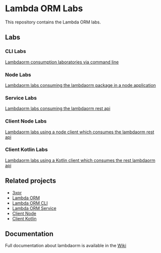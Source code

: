 # Lambda ORM Labs

This repository contains the Lambda ORM labs.

## Labs

### CLI Labs

[Lambdaorm consumption laboratories via command line](https://github.com/lambda-orm/lambdaorm-labs/tree/main/labs/cli)

### Node Labs

[Lambdaorm labs consuming the lambdaorm package in a node application](https://github.com/lambda-orm/lambdaorm-labs/tree/main/labs/node)

### Service Labs

[Lambdaorm labs consuming the lambdaorm rest api](https://github.com/lambda-orm/lambdaorm-labs/tree/main/labs/svc)

### Client Node Labs

[Lambdaorm labs using a node client which consumes the lambdaorm rest api](https://github.com/lambda-orm/lambdaorm-labs/tree/main/labs/client-node)

### Client Kotlin Labs

[Lambdaorm labs using a Kotlin client which consumes the rest lambdaorm api](https://github.com/lambda-orm/lambdaorm-labs/tree/main/labs/client-kotlin)

## Related projects

- [3xpr](https://www.npmjs.com/package/3xpr)
- [Lambda ORM](https://www.npmjs.com/package/lambdaorm)
- [Lambda ORM CLI](https://www.npmjs.com/package/lambdaorm-cli)
- [Lambda ORM Service](https://github.com/lambda-orm/lambdaorm-svc)
- [Client Node](https://www.npmjs.com/package/lambdaorm-client-node)
- [Client Kotlin](https://github.com/lambda-orm/lambdaorm-client-kotlin)

## Documentation

Full documentation about lambdaorm is available in the [Wiki](https://github.com/lambda-orm/lambdaorm/wiki)
